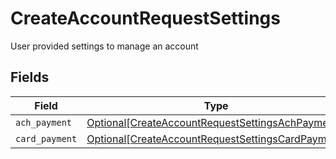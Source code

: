 # CreateAccountRequestSettings

User provided settings to manage an account


## Fields

| Field                                                                                                               | Type                                                                                                                | Required                                                                                                            | Description                                                                                                         |
| ------------------------------------------------------------------------------------------------------------------- | ------------------------------------------------------------------------------------------------------------------- | ------------------------------------------------------------------------------------------------------------------- | ------------------------------------------------------------------------------------------------------------------- |
| `ach_payment`                                                                                                       | [Optional[CreateAccountRequestSettingsAchPayment]](../../models/shared/createaccountrequestsettingsachpayment.md)   | :heavy_minus_sign:                                                                                                  | N/A                                                                                                                 |
| `card_payment`                                                                                                      | [Optional[CreateAccountRequestSettingsCardPayment]](../../models/shared/createaccountrequestsettingscardpayment.md) | :heavy_minus_sign:                                                                                                  | N/A                                                                                                                 |